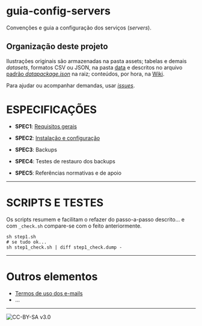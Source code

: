 # guia-config-servers
Convenções e guia a configuração dos serviços (*servers*).

## Organização deste projeto ##

Ilustrações originais são armazenadas na pasta assets; tabelas e demais *datasets*, formatos CSV ou JSON, na pasta [data](data) e descritos no arquivo [padrão *datapackage.json*](http://frictionlessdata.io/guides/data-package/) na raiz; conteúdos, por hora, na [Wiki](https://github.com/CidadeAmarela/guia-config-servers/wiki).

Para ajudar ou acompanhar demandas, usar [*issues*](https://github.com/CidadeAmarela/guia-config-servers/issues).


# ESPECIFICAÇÕES #

* **SPEC1**: [Requisitos gerais](SPEC1_requisitosGerais.md)

* **SPEC2**: [Instalação e configuração](SPEC2_instalConfig.md)

* **SPEC3**: Backups

* **SPEC4**: Testes de restauro dos backups

* **SPEC5**: Referências normativas e de apoio

-----

# SCRIPTS E TESTES
Os scripts resumem e facilitam o refazer do passo-a-passo descrito... e com `_check.sh` compare-se com o feito anteriormente.

```
sh step1.sh
# se tudo ok...
sh step1_check.sh | diff step1_check.dump -
```
------

# Outros elementos 
* [Termos de uso dos e-mails](https://github.com/CidadeAmarela/guia-config-servers/wiki/Termos-de-uso-dos-emails)
* ...

------

![[CC-BY-SA v3.0](https://creativecommons.org/licenses/by-sa/3.0/deed.pt_BR)](https://upload.wikimedia.org/wikipedia/commons/a/a9/CC-BY-SA.png)
